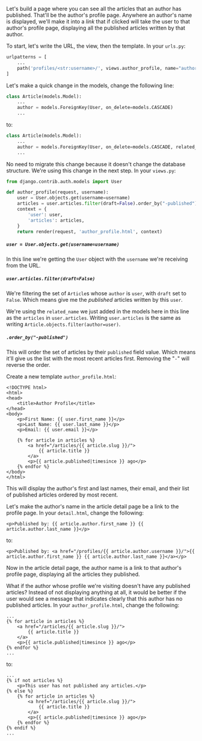 Let's build a page where you can see all the articles that an author has published. That'll be the author's profile page. Anywhere an author's name is displayed, we'll make it into a *link* that if clicked will take the user to that author's profile page, displaying all the published articles written by that author.

To start, let's write the URL, the view, then the template. In your `urls.py`:
```python
urlpatterns = [
    ...
    path('profiles/<str:username>/', views.author_profile, name="author-profile"),
]
```

Let's make a quick change in the models, change the following line:
```python
class Article(models.Model):
    ...
    author = models.ForeignKey(User, on_delete=models.CASCADE)
    ...
```
to:
```python
class Article(models.Model):
    ...
    author = models.ForeignKey(User, on_delete=models.CASCADE, related_name="articles")
    ...
```

No need to migrate this change because it doesn't change the database structure. We're using this change in the next step. In your `views.py`:
```python
from django.contrib.auth.models import User

def author_profile(request, username):
    user = User.objects.get(username=username)
    articles = user.articles.filter(draft=False).order_by("-published")
    context = {
        'user': user,
        'articles': articles,
    }
    return render(request, 'author_profile.html', context)
```

##### `user = User.objects.get(username=username)`
In this line we're getting the `User` object with the `username` we're receiving from the URL.

##### `user.articles.filter(draft=False)`
We're filtering the set of `Article`s whose `author` is `user`, with `draft` set to `False`. Which means give me the *published* articles written by this `user`.

We're using the `related_name` we just added in the models here in this line as the `articles` in `user.articles`. Writing `user.articles` is the same as writing `Article.objects.filter(author=user)`.

##### `.order_by("-published")`
This will order the set of articles by their `published` field value. Which means it'll give us the list with the most recent articles first. Removing the "`-`" will reverse the order.

Create a new template `author_profile.html`:
```django
<!DOCTYPE html>
<html>
<head>
    <title>Author Profile</title>
</head>
<body>
    <p>First Name: {{ user.first_name }}</p>
    <p>Last Name: {{ user.last_name }}</p>
    <p>Email: {{ user.email }}</p>

    {% for article in articles %}
        <a href="/articles/{{ article.slug }}/">
            {{ article.title }}
        </a>
        <p>{{ article.published|timesince }} ago</p>
    {% endfor %}
</body>
</html>
```

This will display the author's first and last names, their email, and their list of published articles ordered by most recent.

Let's make the author's name in the article detail page be a link to the profile page. In your `detail.html`, change the following:
```django
<p>Published by: {{ article.author.first_name }} {{ article.author.last_name }}</p>
```
to:
```django
<p>Published by: <a href="/profiles/{{ article.author.username }}/">{{ article.author.first_name }} {{ article.author.last_name }}</a></p>
```

Now in the article detail page, the author name is a link to that author's profile page, displaying all the articles they published.

What if the author whose profile we're visiting doesn't have any published articles? Instead of not displaying anything at all, it would be better if the user would see a message that indicates clearly that this author has no published articles. In your `author_profile.html`, change the following:
```django
...
{% for article in articles %}
    <a href="/articles/{{ article.slug }}/">
        {{ article.title }}
    </a>
    <p>{{ article.published|timesince }} ago</p>
{% endfor %}
...
```
to:
```django
...
{% if not articles %}
    <p>This user has not published any articles.</p>
{% else %}
    {% for article in articles %}
        <a href="/articles/{{ article.slug }}/">
            {{ article.title }}
        </a>
        <p>{{ article.published|timesince }} ago</p>
    {% endfor %}
{% endif %}
...
```